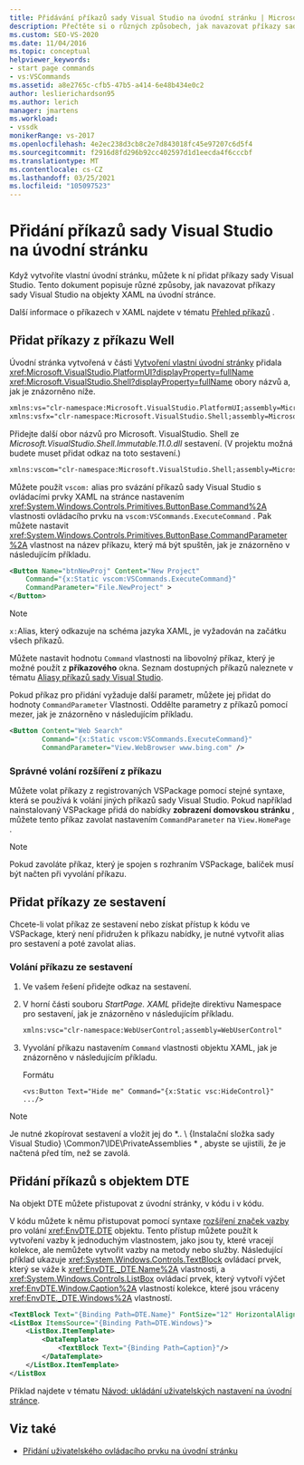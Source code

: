 ```yaml
---
title: Přidávání příkazů sady Visual Studio na úvodní stránku | Microsoft Docs
description: Přečtěte si o různých způsobech, jak navazovat příkazy sady Visual Studio na objekty XAML na vlastní úvodní stránce v aplikaci Visual Studio.
ms.custom: SEO-VS-2020
ms.date: 11/04/2016
ms.topic: conceptual
helpviewer_keywords:
- start page commands
- vs:VSCommands
ms.assetid: a8e2765c-cfb5-47b5-a414-6e48b434e0c2
author: leslierichardson95
ms.author: lerich
manager: jmartens
ms.workload:
- vssdk
monikerRange: vs-2017
ms.openlocfilehash: 4e2ec238d3cb8c2e7d843018fc45e97207c6d5f4
ms.sourcegitcommit: f2916d8fd296b92cc402597d1d1eecda4f6cccbf
ms.translationtype: MT
ms.contentlocale: cs-CZ
ms.lasthandoff: 03/25/2021
ms.locfileid: "105097523"
---
```

# <a name="add-visual-studio-commands-to-a-start-page"></a>Přidání příkazů sady Visual Studio na úvodní stránku

Když vytvoříte vlastní úvodní stránku, můžete k ní přidat příkazy sady Visual Studio. Tento dokument popisuje různé způsoby, jak navazovat příkazy sady Visual Studio na objekty XAML na úvodní stránce.

Další informace o příkazech v XAML najdete v tématu [Přehled příkazů](/dotnet/framework/wpf/advanced/commanding-overview) .

## <a name="add-commands-from-the-command-well"></a>Přidat příkazy z příkazu Well

Úvodní stránka vytvořená v části [Vytvoření vlastní úvodní stránky](../extensibility/creating-a-custom-start-page.md) přidala <xref:Microsoft.VisualStudio.PlatformUI?displayProperty=fullName> <xref:Microsoft.VisualStudio.Shell?displayProperty=fullName> obory názvů a, jak je znázorněno níže.

```xml
xmlns:vs="clr-namespace:Microsoft.VisualStudio.PlatformUI;assembly=Microsoft.VisualStudio.Shell.14.0"
xmlns:vsfx="clr-namespace:Microsoft.VisualStudio.Shell;assembly=Microsoft.VisualStudio.Shell.14.0"
```

Přidejte další obor názvů pro Microsoft. VisualStudio. Shell ze *Microsoft.VisualStudio.Shell.Immutable.11.0.dll* sestavení. (V projektu možná budete muset přidat odkaz na toto sestavení.)

```xml
xmlns:vscom="clr-namespace:Microsoft.VisualStudio.Shell;assembly=Microsoft.VisualStudio.Shell.Immutable.11.0"
```

Můžete použít `vscom:` alias pro svázání příkazů sady Visual Studio s ovládacími prvky XAML na stránce nastavením <xref:System.Windows.Controls.Primitives.ButtonBase.Command%2A> vlastnosti ovládacího prvku na `vscom:VSCommands.ExecuteCommand` . Pak můžete nastavit <xref:System.Windows.Controls.Primitives.ButtonBase.CommandParameter%2A> vlastnost na název příkazu, který má být spuštěn, jak je znázorněno v následujícím příkladu.

```xml
<Button Name="btnNewProj" Content="New Project"
    Command="{x:Static vscom:VSCommands.ExecuteCommand}"
    CommandParameter="File.NewProject" >
</Button>
```

> [!NOTE]
> `x:`Alias, který odkazuje na schéma jazyka XAML, je vyžadován na začátku všech příkazů.

 Můžete nastavit hodnotu `Command` vlastnosti na libovolný příkaz, který je možné použít z **příkazového** okna. Seznam dostupných příkazů naleznete v tématu [Aliasy příkazů sady Visual Studio](../ide/reference/visual-studio-command-aliases.md).

 Pokud příkaz pro přidání vyžaduje další parametr, můžete jej přidat do hodnoty `CommandParameter` Vlastnosti. Oddělte parametry z příkazů pomocí mezer, jak je znázorněno v následujícím příkladu.

```xml
<Button Content="Web Search"
        Command="{x:Static vscom:VSCommands.ExecuteCommand}"
        CommandParameter="View.WebBrowser www.bing.com" />
```

### <a name="call-extensions-from-the-command-well"></a>Správné volání rozšíření z příkazu
 Můžete volat příkazy z registrovaných VSPackage pomocí stejné syntaxe, která se používá k volání jiných příkazů sady Visual Studio. Pokud například nainstalovaný VSPackage přidá do nabídky **zobrazení** **domovskou stránku** , můžete tento příkaz zavolat nastavením `CommandParameter` na `View.HomePage` .

> [!NOTE]
> Pokud zavoláte příkaz, který je spojen s rozhraním VSPackage, balíček musí být načten při vyvolání příkazu.

## <a name="add-commands-from-assemblies"></a>Přidat příkazy ze sestavení
 Chcete-li volat příkaz ze sestavení nebo získat přístup k kódu ve VSPackage, který není přidružen k příkazu nabídky, je nutné vytvořit alias pro sestavení a poté zavolat alias.

### <a name="to-call-a-command-from-an-assembly"></a>Volání příkazu ze sestavení

1. Ve vašem řešení přidejte odkaz na sestavení.

2. V horní části souboru *StartPage. XAML* přidejte direktivu Namespace pro sestavení, jak je znázorněno v následujícím příkladu.

    ```xml
    xmlns:vsc="clr-namespace:WebUserControl;assembly=WebUserControl"
    ```

3. Vyvolání příkazu nastavením `Command` vlastnosti objektu XAML, jak je znázorněno v následujícím příkladu.

     Formátu

    ```
    <vs:Button Text="Hide me" Command="{x:Static vsc:HideControl}" .../>
    ```

> [!NOTE]
> Je nutné zkopírovat sestavení a vložit jej do *.. \\ {Instalační složka sady Visual Studio} \Common7\IDE\PrivateAssemblies \* , abyste se ujistili, že je načtená před tím, než se zavolá.

## <a name="add-commands-with-the-dte-object"></a>Přidání příkazů s objektem DTE
 Na objekt DTE můžete přistupovat z úvodní stránky, v kódu i v kódu.

 V kódu můžete k němu přistupovat pomocí syntaxe [rozšíření značek vazby](/dotnet/framework/wpf/advanced/binding-markup-extension) pro volání <xref:EnvDTE.DTE> objektu. Tento přístup můžete použít k vytvoření vazby k jednoduchým vlastnostem, jako jsou ty, které vracejí kolekce, ale nemůžete vytvořit vazby na metody nebo služby. Následující příklad ukazuje <xref:System.Windows.Controls.TextBlock> ovládací prvek, který se váže k <xref:EnvDTE._DTE.Name%2A> vlastnosti, a <xref:System.Windows.Controls.ListBox> ovládací prvek, který vytvoří výčet <xref:EnvDTE.Window.Caption%2A> vlastností kolekce, které jsou vráceny <xref:EnvDTE._DTE.Windows%2A> vlastností.

```xml
<TextBlock Text="{Binding Path=DTE.Name}" FontSize="12" HorizontalAlignment="Center"/>
<ListBox ItemsSource="{Binding Path=DTE.Windows}">
    <ListBox.ItemTemplate>
        <DataTemplate>
            <TextBlock Text="{Binding Path=Caption}"/>
        </DataTemplate>
    </ListBox.ItemTemplate>
</ListBox
```

 Příklad najdete v tématu [Návod: ukládání uživatelských nastavení na úvodní stránce](../extensibility/walkthrough-saving-user-settings-on-a-start-page.md).

## <a name="see-also"></a>Viz také

- [Přidání uživatelského ovládacího prvku na úvodní stránku](../extensibility/adding-user-control-to-the-start-page.md)
